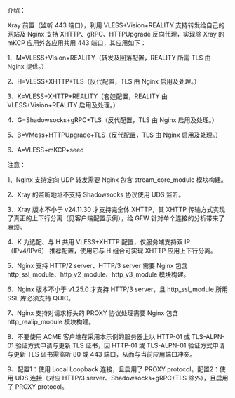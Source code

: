 介绍：

Xray 前置（监听 443 端口），利用 VLESS+Vision+REALITY 支持转发给自己的网站及 Nginx 支持 XHTTP、gRPC、HTTPUpgrade 反向代理，实现除 Xray 的 mKCP 应用外各应用共用 443 端口，其应用如下：

1、M=VLESS+Vision+REALITY（转发及回落配置，REALITY 所需 TLS 由 Nginx 提供。）

2、H=VLESS+XHTTP+TLS（反代配置，TLS 由 Nginx 启用及处理。）

3、K=VLESS+XHTTP+REALITY（套娃配置，REALITY 由 VLESS+Vision+REALITY 启用及处理。）

4、G=Shadowsocks+gRPC+TLS（反代配置，TLS 由 Nginx 启用及处理。）

5、B=VMess+HTTPUpgrade+TLS（反代配置，TLS 由 Nginx 启用及处理。）

6、A=VLESS+mKCP+seed

注意：

1、Nginx 支持定向 UDP 转发需要 Nginx 包含 stream_core_module 模块构建。

2、Xray 的监听地址不支持 Shadowsocks 协议使用 UDS 监听。

3、Xray 版本不小于 v24.11.30 才支持完全体 XHTTP，其 XHTTP 传输方式实现了真正的上下行分离（见客户端配置示例），给 GFW 针对单个连接的分析带来了麻烦。

4、K 为选配、与 H 共用 VLESS+XHTTP 配置，仅服务端支持双 IP（IPv4/IPv6） 推荐配置，使用它与 H 组合可实现 XHTTP 应用上下行分离。

5、Nginx 支持 HTTP/2 server、HTTP/3 server 需要 Nginx 包含 http_ssl_module、http_v2_module、http_v3_module 模块构建。

6、Nginx 版本不小于 v1.25.0 才支持 HTTP/3 server，且 http_ssl_module 所用 SSL 库必须支持 QUIC。

7、Nginx 支持对请求标头的 PROXY 协议处理需要 Nginx 包含 http_realip_module 模块构建。

8、不要使用 ACME 客户端在采用本示例的服务器上以 HTTP-01 或 TLS-ALPN-01 验证方式申请与更新 TLS 证书，因 HTTP-01 或 TLS-ALPN-01 验证方式申请与更新 TLS 证书需监听 80 或 443 端口，从而与当前应用端口冲突。

9、配置1：使用 Local Loopback 连接，且启用了 PROXY protocol。配置2：使用 UDS 连接（对应 HTTP/3 server、Shadowsocks+gRPC+TLS 除外），且启用了 PROXY protocol。
